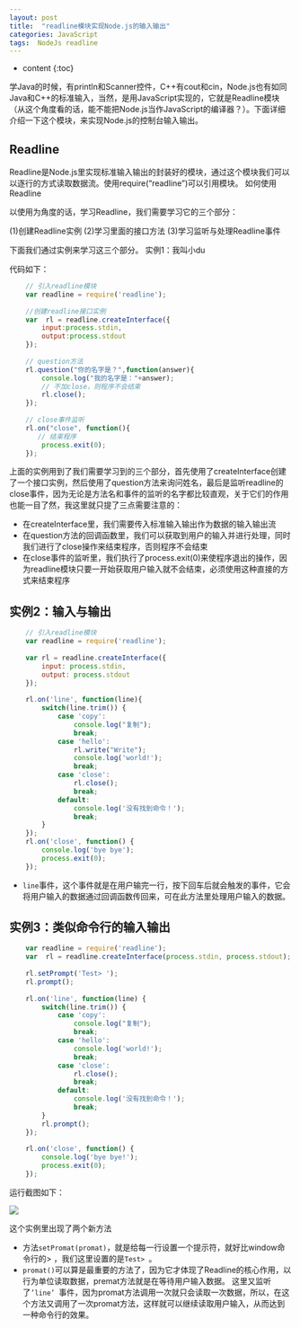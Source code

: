 ```yaml
---
layout: post
title:  "readline模块实现Node.js的输入输出"
categories: JavaScript
tags:  NodeJs readline
---
```


* content
{:toc}

学Java的时候，有println和Scanner控件，C++有cout和cin，Node.js也有如同Java和C++的标准输入，当然，是用JavaScript实现的，它就是Readline模块（从这个角度看的话，能不能把Node.js当作JavaScript的编译器？）。下面详细介绍一下这个模块，来实现Node.js的控制台输入输出。






## Readline

Readline是Node.js里实现标准输入输出的封装好的模块，通过这个模块我们可以以逐行的方式读取数据流。使用require(“readline”)可以引用模块。
如何使用Readline

以使用为角度的话，学习Readline，我们需要学习它的三个部分：

(1)创建Readline实例
(2)学习里面的接口方法
(3)学习监听与处理Readline事件

下面我们通过实例来学习这三个部分。
实例1：我叫小du

代码如下：

```js
	// 引入readline模块
	var readline = require('readline');
	
	//创建readline接口实例
	var  rl = readline.createInterface({
	    input:process.stdin,
	    output:process.stdout
	});
	
	// question方法
	rl.question("你的名字是？",function(answer){
	    console.log("我的名字是："+answer);
	    // 不加close，则程序不会结束
	    rl.close();
	});
	
	// close事件监听
	rl.on("close", function(){
	   // 结束程序
	    process.exit(0);
	});
```

 
上面的实例用到了我们需要学习到的三个部分，首先使用了createInterface创建了一个接口实例，然后使用了question方法来询问姓名，最后是监听readline的close事件，因为无论是方法名和事件的监听的名字都比较直观，关于它们的作用也能一目了然，我这里就只提了三点需要注意的：

* 在createInterface里，我们需要传入标准输入输出作为数据的输入输出流
* 在question方法的回调函数里，我们可以获取到用户的输入并进行处理，同时我们进行了close操作来结束程序，否则程序不会结束
* 在close事件的监听里，我们执行了process.exit(0)来使程序退出的操作，因为readline模块只要一开始获取用户输入就不会结束，必须使用这种直接的方式来结束程序

 
## 实例2：输入与输出
```js
	// 引入readline模块
	var readline = require('readline');
	
	var rl = readline.createInterface({
	    input: process.stdin,
	    output: process.stdout
	});
	
	rl.on('line', function(line){
	    switch(line.trim()) {
	        case 'copy':
	            console.log("复制");
	            break;
	        case 'hello':
	            rl.write("Write");
	            console.log('world!');
	            break;
	        case 'close':
	            rl.close();
	            break;
	        default:
	            console.log('没有找到命令！');
	            break;
	    }
	});
	rl.on('close', function() {
	    console.log('bye bye');
	    process.exit(0);
	});
```

* `line`事件，这个事件就是在用户输完一行，按下回车后就会触发的事件，它会将用户输入的数据通过回调函数传回来，可在此方法里处理用户输入的数据。

## 实例3：类似命令行的输入输出
```js
	var readline = require('readline');
	var  rl = readline.createInterface(process.stdin, process.stdout);
	
	rl.setPrompt('Test> ');
	rl.prompt();
	
	rl.on('line', function(line) {
	    switch(line.trim()) {
	        case 'copy':
	            console.log("复制");
	            break;
	        case 'hello':
	            console.log('world!');
	            break;
	        case 'close':
	            rl.close();
	            break;
	        default:
	            console.log('没有找到命令！');
	            break;
	    }
	    rl.prompt();
	});
	
	rl.on('close', function() {
	    console.log('bye bye!');
	    process.exit(0);
	});
```

运行截图如下： 

![](https://i.imgur.com/wUtw3Ec.png)

这个实例里出现了两个新方法

* 方法`setPromat(promat)`，就是给每一行设置一个提示符，就好比window命令行的> ，我们这里设置的是`Test> `。
* `promat()`可以算是最重要的方法了，因为它才体现了Readline的核心作用，以行为单位读取数据，premat方法就是在等待用户输入数据。
这里又监听了`’line’ `事件，因为promat方法调用一次就只会读取一次数据，所以，在这个方法又调用了一次promat方法，这样就可以继续读取用户输入，从而达到一种命令行的效果。
